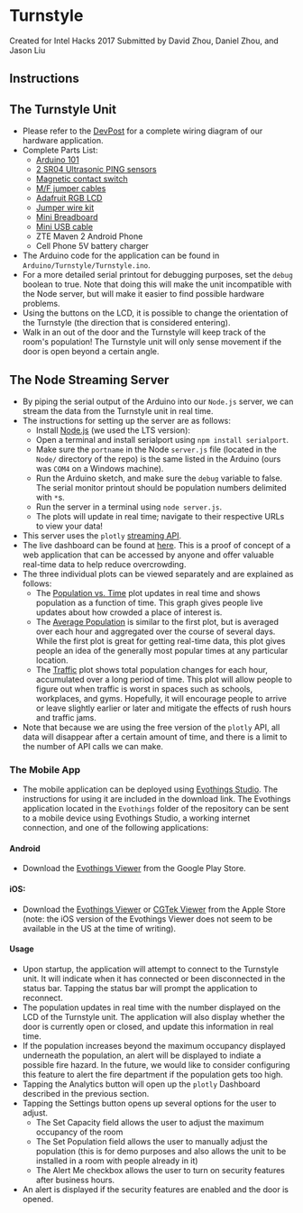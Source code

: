 # Turnstyle

Created for Intel Hacks 2017
Submitted by David Zhou, Daniel Zhou, and Jason Liu

## Instructions

## The Turnstyle Unit
+ Please refer to the [DevPost](https://devpost.com/software/turnstyle) for a complete wiring diagram of our hardware application.
+ Complete Parts List:
	+ [Arduino 101](https://www.sparkfun.com/products/13787)
	+ [2 SR04 Ultrasonic PING sensors](https://www.sparkfun.com/products/13959)
	+ [Magnetic contact switch](https://www.adafruit.com/product/375)
	+ [M/F jumper cables](https://www.sparkfun.com/products/12794)
	+ [Adafruit RGB LCD](https://www.adafruit.com/product/714)
	+ [Jumper wire kit](https://www.sparkfun.com/products/124)
	+ [Mini Breadboard](https://www.sparkfun.com/products/12043)
	+ [Mini USB cable](https://www.sparkfun.com/products/512)
	+ ZTE Maven 2 Android Phone
	+ Cell Phone 5V battery charger
+ The Arduino code for the application can be found in ```Arduino/Turnstyle/Turnstyle.ino```.
+ For a more detailed serial printout for debugging purposes, set the ```debug``` boolean to true.  Note that doing this will make the unit incompatible with the Node server, but will make it easier to find possible hardware problems.
+ Using the buttons on the LCD, it is possible to change the orientation of the Turnstyle (the direction that is considered entering).
+ Walk in an out of the door and the Turnstyle will keep track of the room's population!  The Turnstyle unit will only sense movement if the door is open beyond a certain angle.  

## The Node Streaming Server
+ By piping the serial output of the Arduino into our ```Node.js``` server, we can stream the data from the Turnstyle unit in real time.
+ The instructions for setting up the server are as follows:
    + Install [Node.js](https://nodejs.org/en/download/) (we used the LTS version): 
    + Open a terminal and install serialport using ```npm install serialport```.
    + Make sure the ```portname``` in the Node ```server.js``` file (located in the ```Node/``` directory of the repo) is the same listed in the Arduino (ours was ```COM4``` on a Windows machine).
    + Run the Arduino sketch, and make sure the ```debug``` variable to false.  The serial monitor printout should be population numbers delimited with ```*```s.
    + Run the server in a terminal using ```node server.js```.
    + The plots will update in real time; navigate to their respective URLs to view your data!
+ This server uses the ```plotly``` [streaming API](https://plot.ly/streaming/).
+ The live dashboard can be found at [here](https://plot.ly/dashboard/Turnstyle:4/view).  This is a proof of concept of a web application that can be accessed by anyone and offer valuable real-time data to help reduce overcrowding.
+ The three individual plots can be viewed separately and are explained as follows:
    + The [Population vs. Time](https://plot.ly/~Turnstyle/0/population-vs-time/) plot updates in real time and shows population as a function of time.  This graph gives people live updates about how crowded a place of interest is.
    + The [Average Population](https://plot.ly/~Turnstyle/2/average-population-per-hour/) is similar to the first plot, but is averaged over each hour and aggregated over the course of several days.  While the first plot is great for getting real-time data, this plot gives people an idea of the generally most popular times at any particular location.
    + The [Traffic](https://plot.ly/~Turnstyle/1/traffic-per-hour/) plot shows total population changes for each hour, accumulated over a long period of time.  This plot will allow people to figure out when traffic is worst in spaces such as schools, workplaces, and gyms.  Hopefully, it will encourage people to arrive or leave slightly earlier or later and mitigate the effects of rush hours and traffic jams.
+ Note that because we are using the free version of the ```plotly``` API, all data will disappear after a certain amount of time, and there is a limit to the number of API calls we can make.

### The Mobile App
+ The mobile application can be deployed using [Evothings Studio](https://evothings.com/download/).  The instructions for using it are included in the download link.  The Evothings application located in the ```Evothings``` folder of the repository can be sent to a mobile device using Evothings Studio, a working internet connection, and one of the following applications:

#### Android
+ Download the [Evothings Viewer](https://play.google.com/store/apps/details?id=com.evothings.evothingsviewer&hl=en) from the Google Play Store.

#### iOS:
+ Download the [Evothings Viewer](https://itunes.apple.com/nz/app/evothings-viewer/id1029452707?mt=8) or [CGTek Viewer](https://itunes.apple.com/us/app/cgtek-viewer/id1135118284?mt=8) from the Apple Store (note: the iOS version of the Evothings Viewer does not seem to be available in the US at the time of writing).

#### Usage
+ Upon startup, the application will attempt to connect to the Turnstyle unit.  It will indicate when it has connected or been disconnected in the status bar.  Tapping the status bar will prompt the application to reconnect.
+ The population updates in real time with the number displayed on the LCD of the Turnstyle unit.  The application will also display whether the door is currently open or closed, and update this information in real time.
+ If the population increases beyond the maximum occupancy displayed underneath the population, an alert will be displayed to indiate a possible fire hazard.  In the future, we would like to consider configuring this feature to alert the fire department if the population gets too high.
+ Tapping the Analytics button will open up the ```plotly``` Dashboard described in the previous section.
+ Tapping the Settings button opens up several options for the user to adjust.
    + The Set Capacity field allows the user to adjust the maximum occupancy of the room
    + The Set Population field allows the user to manually adjust the population (this is for demo purposes and also allows the unit to be installed in a room with people already in it)
    + The Alert Me checkbox allows the user to turn on security features after business hours.
+ An alert is displayed if the security features are enabled and the door is opened.